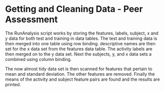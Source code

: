 Getting and Cleaning Data - Peer Assessment
===================

The RunAnalysis script works by storing the features, labels, subject, x and y data for both test and training in data tables. The test and training data is then merged into one table using row binding. descriptive names are then set for the x data set from the features data table. The activity labels are then merged on to the y data set. Next the subjects, y, and x data sets a combined using column binding. 

The now almost tidy data set is then scanned for features that pertain to mean and standard deviation. The other features are removed. Finally the means of the activity and subject feature pairs are found and the results are printed.
